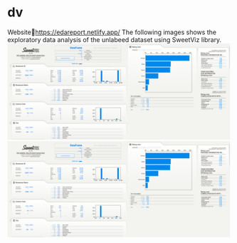 # dv
Website🔗https://edareport.netlify.app/
The following images shows the exploratory data analysis of the unlabeed dataset using SweetViz library.
<img src="https://github.com/kc2409/dv/blob/main/Screenshot%202023-08-19%20014724.png" width="500"/>
<img src="https://github.com/kc2409/dv/blob/main/Screenshot%202023-08-19%20014724.png" width="500"/>
